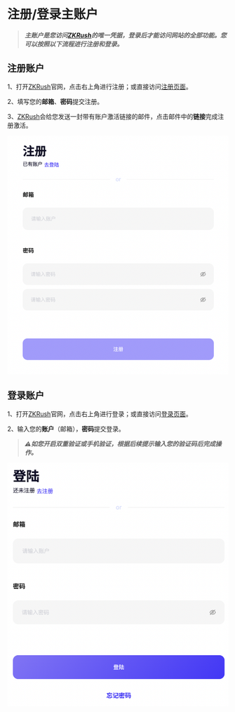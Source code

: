 # 注册/登录主账户

> ***主账户是您访问[ZKRush](https://www.zkrush.com)的唯一凭据，登录后才能访问网站的全部功能。您可以按照以下流程进行注册和登录。***

## 注册账户

1、打开[ZKRush](https://www.zkrush.com)官网，点击右上角进行注册；或直接访问[注册页面](https://www.zkrush.com/signUp)。

2、填写您的**邮箱**、**密码**提交注册。

3、[ZKRush](https://www.zkrush.com)会给您发送一封带有账户激活链接的邮件，点击邮件中的**链接**完成注册激活。

![alt signup](../_media/signup.png ':size=40%')



## 登录账户

1、打开[ZKRush](https://www.zkrush.com)官网，点击右上角进行登录；或直接访问[登录页面](https://www.zkrush.com/login)。

2、输入您的**账户**（邮箱），**密码**提交登录。

> ***⚠️如您开启双重验证或手机验证，根据后续提示输入您的验证码后完成操作。***

![alt login](../_media/login.png ':size=40%')
